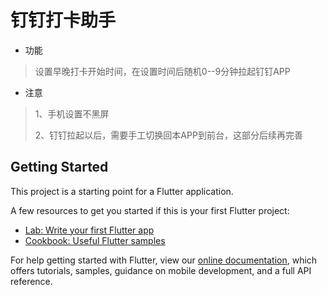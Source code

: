 # 钉钉打卡助手



- 功能

> 设置早晚打卡开始时间，在设置时间后随机0--9分钟拉起钉钉APP

- 注意

> 1、手机设置不黑屏
>
> 2、钉钉拉起以后，需要手工切换回本APP到前台，这部分后续再完善	



## Getting Started

This project is a starting point for a Flutter application.

A few resources to get you started if this is your first Flutter project:

- [Lab: Write your first Flutter app](https://flutter.dev/docs/get-started/codelab)
- [Cookbook: Useful Flutter samples](https://flutter.dev/docs/cookbook)

For help getting started with Flutter, view our 
[online documentation](https://flutter.dev/docs), which offers tutorials, 
samples, guidance on mobile development, and a full API reference.
